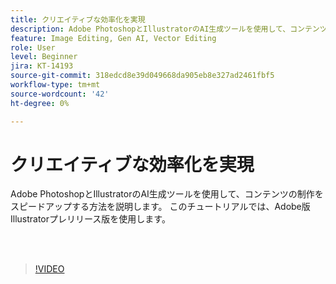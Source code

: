 ```yaml
---
title: クリエイティブな効率化を実現
description: Adobe PhotoshopとIllustratorのAI生成ツールを使用して、コンテンツの制作をスピードアップする方法を説明します
feature: Image Editing, Gen AI, Vector Editing
role: User
level: Beginner
jira: KT-14193
source-git-commit: 318edcd8e39d049668da905eb8e327ad2461fbf5
workflow-type: tm+mt
source-wordcount: '42'
ht-degree: 0%

---
```


# クリエイティブな効率化を実現

Adobe PhotoshopとIllustratorのAI生成ツールを使用して、コンテンツの制作をスピードアップする方法を説明します。 このチュートリアルでは、Adobe版Illustratorプレリリース版を使用します。

<br> 

>[!VIDEO](https://video.tv.adobe.com/v/3425036?quality=12&learn=on&hidetitle=true)
